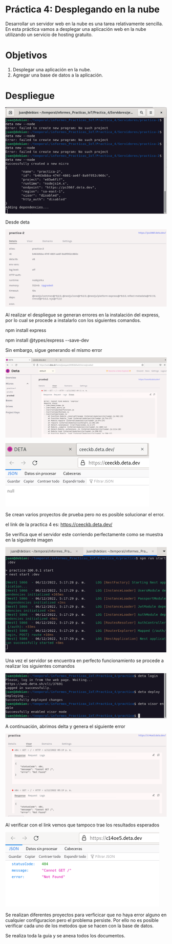 # **Práctica 4: Desplegando en la nube** #

Desarrollar un servidor web en la nube es una tarea relativamente sencilla. En esta práctica vamos a desplegar una aplicación web en la nube utilizando un servicio de hosting gratuito.

# Objetivos

1. Desplegar una aplicación en la nube.
2. Agregar una base de datos a la aplicación.

# Despliegue # 

![node](imagenes/prueba.png)

Desde deta

![node](imagenes/captura.png)

Al realizar el despliegue se generan errores en la instalación del express, por lo cual se procede a instalarlo con los siguientes comandos. 

npm install express

npm install @types/express --save-dev

Sin embargo, sigue generando el mismo error 

![node](imagenes/error1.png)

![node](imagenes/error2.png)

Se crean varios proyectos de prueba pero no es posible solucionar el error.

el link de la practica 4 es: https://ceeckb.deta.dev/

Se verifica que el servidor este corriendo perfectamente como se muestra en la siguiente imagen 

![node](imagenes/servidor.png)

Una vez el servidor se encuentra en perfecto funcionamiento se procede a realizar los siguientes comandos 

![node](imagenes/corriendodeta.png)

A continuación, abrimos delta y genera el siguiente error 

![node](imagenes/errorPractica.png)

Al verificar con el link vemos que tampoco trae los resultados esperados

![node](imagenes/error404link.png)

Se realizan diferentes proyectos para verficicar que no haya error alguno en cualquier configuracion pero el problema persiste. Por ello no es posible verificar cada uno de los metodos que se hacen con la base de datos.

Se realiza toda la guia y se anexa todos los documentos.

